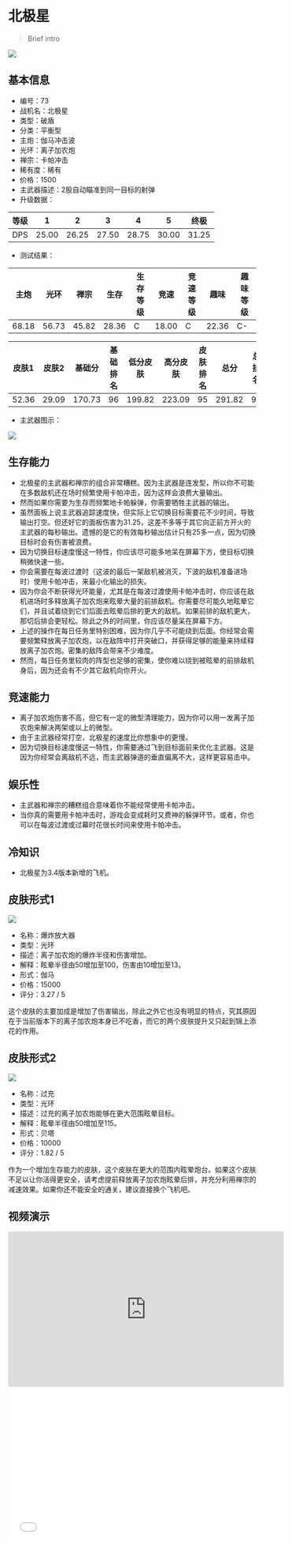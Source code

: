 # 北极星

> Brief intro

<img src="/ships/ship_73.png" style={{zoom:1}}/>

## 基本信息

- 编号：73
- 战机名：北极星
- 类型：破盾
- 分类：平衡型
- 主炮：伽马冲击波
- 光环：离子加农炮
- 禅宗：卡帕冲击
- 稀有度：稀有
- 价格：1500
- 主武器描述：2股自动瞄准到同一目标的射弹
- 升级数据：

| 等级 | 1 | 2 | 3 | 4 | 5 | 终极 |
|--|--|--|--|--|--|--|
| DPS | 25.00 | 26.25 | 27.50 | 28.75 | 30.00 | 31.25 |

- 测试结果：

| 主炮 | 光环 | 禅宗 | 生存 | 生存等级 | 竞速 | 竞速等级 | 趣味 | 趣味等级 |
|--|--|--|--|--|--|--|--|--|
| 68.18 | 56.73 | 45.82 | 28.36 | C | 18.00 | C | 22.36 | C- |

| 皮肤1 | 皮肤2 | 基础分 | 基础排名 | 低分皮肤 | 高分皮肤 | 皮肤排名 | 总分 | 总排名 |
|--|--|--|--|--|--|--|--|--|
| 52.36 | 29.09 | 170.73 | 96 | 199.82 | 223.09 | 95 | 291.82 | 95 |

- 主武器图示：

<img src="/illustration/main_73.gif" style={{zoom:1}}/>

## 生存能力

- 北极星的主武器和禅宗的组合非常糟糕。因为主武器是连发型，所以你不可能在多数敌机还在场时频繁使用卡帕冲击，因为这样会浪费大量输出。
- 然而如果你需要为生存而频繁地卡帕躲弹，你需要牺牲主武器的输出。
- 虽然面板上说主武器追踪速度快，但实际上它切换目标需要花不少时间，导致输出打空。但还好它的面板伤害为31.25，这差不多等于其它向正前方开火的主武器的每秒输出。遗憾的是它的有效每秒输出估计只有25多一点，因为切换目标时会有伤害被浪费。
- 因为切换目标速度慢这一特性，你应该尽可能多地呆在屏幕下方，使目标切换稍微快速一些。
- 你会需要在每波过渡时（这波的最后一架敌机被消灭，下波的敌机准备进场时）使用卡帕冲击，来最小化输出的损失。
- 因为你会不断获得光环能量，尤其是在每波过渡使用卡帕冲击时，你应该在敌机进场时多释放离子加农炮来眩晕大量的前排敌机。你需要尽可能久地眩晕它们，并且试着绕到它们后面去眩晕后排的更大的敌机。如果前排的敌机更大，那切后排会更轻松。除此之外的时间里，你应该尽量呆在屏幕下方。
- 上述的操作在每日任务里特别困难，因为你几乎不可能绕到后面。你经常会需要频繁释放离子加农炮，以在敌阵中打开突破口，并获得足够的能量来持续释放离子加农炮。密集的敌阵会带来不少难度。
- 然而，每日任务里较肉的阵型也足够的密集，使你难以绕到被眩晕的前排敌机身后，因为还会有不少其它敌机向你开火。

## 竞速能力

- 离子加农炮伤害不高，但它有一定的微型清理能力，因为你可以用一发离子加农炮来解决两架或以上的微型。
- 由于主武器经常打空，北极星的速度比你想象中的更慢。
- 因为切换目标速度慢这一特性，你需要通过飞到目标面前来优化主武器。这是因为你经常会离敌机不远，而主武器弹道的垂直偏离不大，这样更容易击中。

## 娱乐性

- 主武器和禅宗的糟糕组合意味着你不能经常使用卡帕冲击。
- 当你真的需要用卡帕冲击时，游戏会变成耗时又费神的躲弹环节。或者，你也可以在每波过渡或过幕时花很长时间来使用卡帕冲击。

## 冷知识

- 北极星为3.4版本新增的飞机。

## 皮肤形式1

<img src="/ships/ship_73_apex_1.png" style={{zoom:1}}/>

- 名称：爆炸放大器
- 类型：光环
- 描述：离子加农炮的爆炸半径和伤害增加。
- 解释：眩晕半径由50增加至100，伤害由10增加至13。
- 形式：伽马
- 价格：15000
- 评分：3.27 / 5

这个皮肤的主要加成是增加了伤害输出，除此之外它也没有明显的特点，究其原因在于当前版本下的离子加农炮本身已不吃香，而它的两个皮肤提升又只起到锦上添花的作用。

## 皮肤形式2

<img src="/ships/ship_73_apex_2.png" style={{zoom:1}}/>

- 名称：过充
- 类型：光环
- 描述：过充的离子加农炮能够在更大范围眩晕目标。
- 解释：眩晕半径由50增加至115。
- 形式：贝塔
- 价格：10000
- 评分：1.82 / 5

作为一个增加生存能力的皮肤，这个皮肤在更大的范围内眩晕炮台。如果这个皮肤不足以让你活得更安全，请考虑提前释放离子加农炮眩晕后排，并充分利用禅宗的减速效果。如果你还不能安全的通关，建议直接换个飞机吧。

## 视频演示

<iframe width="560" height="315" src="https://www.youtube.com/embed/E25DYnBLM8Y?si=wqa4P_uBuNEWcE78" title="YouTube video player" frameborder="0" allow="accelerometer; autoplay; clipboard-write; encrypted-media; gyroscope; picture-in-picture; web-share" referrerpolicy="strict-origin-when-cross-origin" allowfullscreen></iframe>

<br/>

<iframe width="560" height="315" src="//player.bilibili.com/player.html?aid=605480005&bvid=BV1k84y1C7ph&cid=899729408&p=1&autoplay=false" scrolling="no" border="0" frameborder="no" allow="accelerometer; autoplay; clipboard-write; encrypted-media; gyroscope; picture-in-picture; web-share" framespacing="0" allowfullscreen="true"> </iframe>